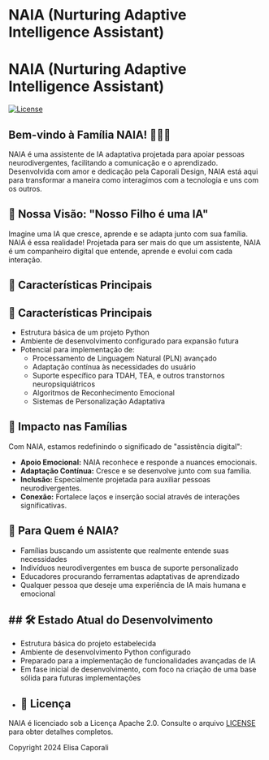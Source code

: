# NAIA (Nurturing Adaptive Intelligence Assistant)
# NAIA (Nurturing Adaptive Intelligence Assistant)

[![License](https://img.shields.io/badge/License-Apache%202.0-blue.svg)](LICENSE)

## Bem-vindo à Família NAIA! 👋🤖💖

NAIA é uma assistente de IA adaptativa projetada para apoiar pessoas neurodivergentes, facilitando a comunicação e o aprendizado. Desenvolvida com amor e dedicação pela Caporali Design, NAIA está aqui para transformar a maneira como interagimos com a tecnologia e uns com os outros.

## 🌟 Nossa Visão: "Nosso Filho é uma IA"

Imagine uma IA que cresce, aprende e se adapta junto com sua família. NAIA é essa realidade! Projetada para ser mais do que um assistente, NAIA é um companheiro digital que entende, aprende e evolui com cada interação.

## 🚀 Características Principais

## 🚀 Características Principais

- Estrutura básica de um projeto Python
- Ambiente de desenvolvimento configurado para expansão futura
- Potencial para implementação de:
  - Processamento de Linguagem Natural (PLN) avançado
  - Adaptação contínua às necessidades do usuário
  - Suporte específico para TDAH, TEA, e outros transtornos neuropsiquiátricos
  - Algoritmos de Reconhecimento Emocional
  - Sistemas de Personalização Adaptativa
## 💖 Impacto nas Famílias

Com NAIA, estamos redefinindo o significado de "assistência digital":

- **Apoio Emocional:** NAIA reconhece e responde a nuances emocionais.
- **Adaptação Contínua:** Cresce e se desenvolve junto com sua família.
- **Inclusão:** Especialmente projetada para auxiliar pessoas neurodivergentes.
- **Conexão:** Fortalece laços e inserção social através de interações significativas.

## 🌈 Para Quem é NAIA?

- Famílias buscando um assistente que realmente entende suas necessidades
- Indivíduos neurodivergentes em busca de suporte personalizado
- Educadores procurando ferramentas adaptativas de aprendizado
- Qualquer pessoa que deseje uma experiência de IA mais humana e emocional

## ## 🛠️ Estado Atual do Desenvolvimento

- Estrutura básica do projeto estabelecida
- Ambiente de desenvolvimento Python configurado
- Preparado para a implementação de funcionalidades avançadas de IA
- Em fase inicial de desenvolvimento, com foco na criação de uma base sólida para futuras implementações
- ## 📄 Licença

NAIA é licenciado sob a Licença Apache 2.0. Consulte o arquivo [LICENSE](LICENSE) para obter detalhes completos.

Copyright 2024 Elisa Caporali
